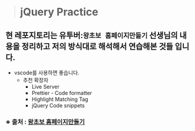 > # jQuery Practice

## 현 레포지토리는 유투버:``왕초보 홈페이지만들기`` 선생님의 내용을 정리하고 저의 방식대로 해석해서 연습해본 것들 입니다.

- vscode를 사용하면 좋습니다.
    - 추천 확장자
        - Live Server
        - Prettier - Code formatter
        - Highlight Matching Tag
        - jQuery Code snippets

### ※ 출처 : [왕초보 홈페이지만들기](https://youtu.be/0m6DWr1CxeE?si=8V62OCuNd0czERlP)
